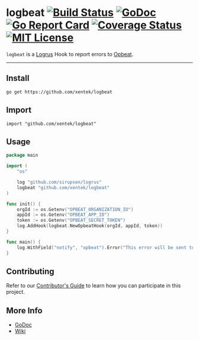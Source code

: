 # logbeat [![Build Status](https://travis-ci.org/xentek/logbeat.svg?branch=master)](https://travis-ci.org/xentek/logbeat) [![GoDoc](https://godoc.org/github.com/xentek/logbeat?status.svg)](https://godoc.org/github.com/xentek/logbeat) [![Go Report Card](https://goreportcard.com/badge/github.com/xentek/logbeat)](https://goreportcard.com/report/github.com/xentek/logbeat) [![Coverage Status](https://coveralls.io/repos/github/xentek/logbeat/badge.svg)](https://coveralls.io/github/xentek/logbeat) [![MIT License](https://img.shields.io/badge/license-MIT-blue.svg)](https://github.com/xentek/logbeat/blob/master/LICENSE)

`logbeat` is a [Logrus](https://github.com/sirupsen/logrus) Hook to report errors to [Opbeat](https://opbeat.com/).

---

## Install

    go get https://github.com/xentek/logbeat

## Import

    import "github.com/xentek/logbeat"

## Usage

```go
package main

import (
    "os"

    log "github.com/sirupsen/logrus"
    logbeat "github.com/xentek/logbeat"
)

func init() {
    orgId := os.Getenv("OPBEAT_ORGANIZATION_ID")
    appId := os.Getenv("OPBEAT_APP_ID")
    token := os.Getenv("OPBEAT_SECRET_TOKEN")
    log.AddHook(logbeat.NewOpbeatHook(orgId, appId, token))
}

func main() {
    log.WithField("notify", "opbeat").Error("This error will be sent to Opbeat")
}
```

## Contributing

Refer to our [Contributor's Guide](CONTRIBUTING.md) to learn how you can participate in this project.

## More Info

  - [GoDoc](https://godoc.org/github.com/xentek/logbeat)
  - [Wiki](https://github.com/xentek/logbeat/wiki)
